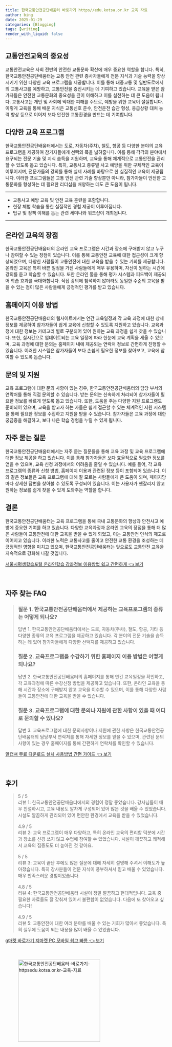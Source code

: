 ```yaml
---
title: 한국교통안전공단배움터 바로가기 https//edu.kotsa.or.kr 교육 자료
author: bing
date: 2025-01-29
categories: [Blogging]
tags: [writing]
render_with_liquid: false
---
```



<h2 id='교통안전교육의 중요성'>교통안전교육의 중요성</h2>

<p>교통안전교육은 사회 전반의 안전한 교통문화 확산에 매우 중요한 역할을 합니다. 특히, 한국교통안전공단배움터는 교통 안전 관련 종사자들에게 전문 지식과 기술 능력을 향상시키기 위한 다양한 교육 프로그램을 제공합니다. 이를 통해 대중교통 및 일반도로에서의 교통사고를 예방하고, 교통안전을 증진시키는 데 기여하고 있습니다. 교육을 받은 참가자들은 안전한 교통문화의 중요성을 깊이 이해하고 이를 실천하는 데 큰 도움이 됩니다. 교통사고는 개인 및 사회에 막대한 피해를 주므로, 예방을 위한 교육이 절실합니다. 이렇게 교육을 통해 배운 지식은 교통신호 준수, 안전운전 습관 형성, 응급상황 대처 능력 향상 등으로 이어져 보다 안전한 교통환경을 만드는 데 기여합니다.</p>

<h2 id='다양한 교육 프로그램'>다양한 교육 프로그램</h2>

<p>한국교통안전공단배움터에서는 도로, 자동차(주차), 철도, 항공 등 다양한 분야의 교육 프로그램을 제공하여 참가자들에게 선택의 폭을 넓혀줍니다. 이를 통해 각각의 분야에서 요구되는 전문 기술 및 지식 습득을 지원하며, 교육을 통해 체계적으로 교통안전을 관리할 수 있도록 돕고 있습니다. 특히, 교통사고 종류별 사고 예방을 위한 구체적인 교육이 이루어지며, 전문가들의 강의를 통해 실제 사례를 바탕으로 한 실질적인 교육이 제공됩니다. 이러한 프로그램들은 교통 안전 관련 기술 향상뿐만 아니라, 참가자들이 안전한 교통문화를 형성하는 데 필요한 리더십을 배양하는 데도 큰 도움이 됩니다.</p>

<hr />

<ul>
    <li>교통사고 예방 교육 및 안전 교육 훈련을 포함합니다.</li>
    <li>현장 체험 학습을 통한 실질적인 경험 제공이 이루어집니다.</li>
    <li>법규 및 정책 이해를 돕는 관련 세미나와 워크샵이 개최됩니다.</li>
</ul>

<hr />

<h2 id='온라인 교육의 장점'>온라인 교육의 장점</h2>

<p>한국교통안전공단배움터의 온라인 교육 프로그램은 시간과 장소에 구애받지 않고 누구나 참여할 수 있는 장점이 있습니다. 이를 통해 교통안전 교육에 대한 접근성이 크게 향상되었으며, 다양한 사람들이 교통안전에 대한 교육을 받을 수 있는 기회를 제공합니다. 온라인 교육은 특히 바쁜 일정을 가진 사람들에게 매우 유용하며, 자신이 원하는 시간에 강의를 듣고 학습할 수 있습니다. 또한 온라인 툴을 통해 평가 시스템과 피드백이 제공되어 학습 효과를 극대화합니다. 직접 강의에 참석하지 않더라도 동일한 수준의 교육을 받을 수 있는 점이 많은 사람들에게 긍정적인 평가를 받고 있습니다.</p>

<h2 id='홈페이지 이용 방법'>홈페이지 이용 방법</h2>

<p>한국교통안전공단배움터의 웹사이트에서는 연간 교육일정과 각 교육 과정에 대한 상세 정보를 제공하여 참가자들이 쉽게 교육에 신청할 수 있도록 지원하고 있습니다. 교육과정에 대한 정보는 카테고리 별로 구분되어 있어 원하는 교육 과정을 쉽게 찾을 수 있습니다. 또한, 실시간으로 업데이트되는 교육 일정에 따라 한눈에 교육 계획을 세울 수 있으며, 교육 과정에 대한 문의는 홈페이지 내에 제공되는 연락처 정보로 간편하게 진행할 수 있습니다. 이러한 시스템은 참가자들이 보다 손쉽게 필요한 정보를 찾아보고, 교육에 참여할 수 있도록 돕습니다.</p>

<h2 id='문의 및 지원'>문의 및 지원</h2>

<p>교육 프로그램에 대한 문의 사항이 있는 경우, 한국교통안전공단배움터의 담당 부서의 연락처를 통해 직접 문의할 수 있습니다. 받는 문의는 신속하게 처리되어 참가자들이 필요한 정보를 빠르게 얻도록 돕고 있습니다. 또한, 도움을 주는 다양한 지원 프로그램도 준비되어 있으며, 교육을 받고자 하는 자들은 쉽게 접근할 수 있는 체계적인 지원 시스템을 통해 필요한 정보를 수집하고 지원을 받을 수 있습니다. 참가자들은 교육 과정에 대한 궁금증을 해결하고, 보다 나은 학습 경험을 누릴 수 있게 됩니다.</p>

<h2 id='자주 묻는 질문'>자주 묻는 질문</h2>

<p>한국교통안전공단배움터에서는 자주 묻는 질문들을 통해 교육 과정 및 교육 프로그램에 대한 정보 제공을 하고 있습니다. 이를 통해 참가자들은 보다 효율적으로 필요한 정보를 얻을 수 있으며, 교육 신청 과정에서의 어려움을 줄일 수 있습니다. 예를 들어, 각 교육 프로그램의 종류와 신청 방법, 홈페이지 이용과 관련된 정보 등이 포함되어 있습니다. 이와 같은 정보들은 교육 프로그램에 대해 잘 모르는 사람들에게 큰 도움이 되며, 페이지당마다 상세한 답변을 찾아볼 수 있도록 구성되어 있습니다. 이는 사용자가 헷갈리지 않고 원하는 정보를 쉽게 찾을 수 있게 도와주는 역할을 합니다.</p>

<h2 id='결론'>결론</h2>

<p>한국교통안전공단배움터는 교육 프로그램을 통해 국내 교통문화의 향상과 안전사고 예방에 중요한 기여를 하고 있습니다. 다양한 교육과정과 온라인 교육의 장점을 통해 더 많은 사람들이 교통안전에 대한 교육을 받을 수 있게 되었고, 이는 교통안전 인식의 제고로 이어지고 있습니다. 이러한 노력은 교통사고를 줄이고 안전한 교통 환경을 조성하는 데 긍정적인 영향을 미치고 있으며, 한국교통안전공단배움터는 앞으로도 교통안전 교육을 지속적으로 강화해 나갈 것입니다.</p>


<p><a class="click-button" title="서울시평생학습포털 온라인학습 강좌정보 이용방법 쉽고 간편하게" href="https://greenforu.github.io/posts/%EC%84%9C%EC%9A%B8%EC%8B%9C%ED%8F%89%EC%83%9D%ED%95%99%EC%8A%B5%ED%8F%AC%ED%84%B8-%EC%98%A8%EB%9D%BC%EC%9D%B8%ED%95%99%EC%8A%B5-%EA%B0%95%EC%A2%8C%EC%A0%95%EB%B3%B4-%EC%9D%B4%EC%9A%A9%EB%B0%A9%EB%B2%95-%EC%89%BD%EA%B3%A0-%EA%B0%84%ED%8E%B8%ED%95%98%EA%B2%8C/" rel="dofollow">서울시평생학습포털 온라인학습 강좌정보 이용방법 쉽고 간편하게 👈 보기</a></p><br>
<h2 id='자주_찾는_FAQ'>자주 찾는 FAQ</h2>
<div itemscope="" itemtype="https://schema.org/FAQPage"> 
<blockquote> 
<div itemscope="" itemprop="mainEntity" itemtype="https://schema.org/Question"> 
<h3 itemprop="name">질문 1. 한국교통안전공단배움터에서 제공하는 교육프로그램의 종류는 어떻게 되나요?</h3> 
<div itemscope="" itemprop="acceptedAnswer" itemtype="https://schema.org/Answer"> 
<span itemprop="text"> 
<p>답변 1. 한국교통안전공단배움터에서는 도로, 자동차(주차), 철도, 항공, 기타 등 다양한 종류의 교육 프로그램을 제공하고 있습니다. 각 분야의 전문 기술을 습득하는 데 있어 참가자들에게 다양한 선택지를 제공하고 있습니다.</p> 
</span> 
</div> 
</div> 
<div itemscope="" itemprop="mainEntity" itemtype="https://schema.org/Question"> 
<h3 itemprop="name">질문 2. 교육프로그램을 수강하기 위한 홈페이지 이용 방법은 어떻게 되나요?</h3> 
<div itemscope="" itemprop="acceptedAnswer" itemtype="https://schema.org/Answer"> 
<span itemprop="text"> 
<p>답변 2. 한국교통안전공단배움터의 홈페이지를 통해 연간 교육일정을 확인하고, 각 교육과정에 따른 수강신청 방법을 제공하고 있습니다. 또한, 온라인 교육을 통해 시간과 장소에 구애받지 않고 교육을 이수할 수 있으며, 이를 통해 다양한 사람들이 교통안전에 대한 교육을 받을 수 있습니다.</p> 
</span> 
</div> 
</div> 
<div itemscope="" itemprop="mainEntity" itemtype="https://schema.org/Question"> 
<h3 itemprop="name">질문 3. 교육프로그램에 대한 문의나 지원에 관한 사항이 있을 때 어디로 문의할 수 있나요?</h3> 
<div itemscope="" itemprop="acceptedAnswer" itemtype="https://schema.org/Answer"> 
<span itemprop="text"> 
<p>답변 3. 교육프로그램에 대한 문의사항이나 지원에 관한 사항은 한국교통안전공단배움터의 담당부서 연락처를 통해 자세한 정보를 얻을 수 있으며, 관련된 문의사항이 있는 경우 홈페이지를 통해 간편하게 연락처를 확인할 수 있습니다.</p> 
</span> 
</div> 
</div> 
</blockquote> 
</div>
<p><a class="click-button" title="알캡쳐 무료 다운로드 설치 사용방법 간편 가이드" href="https://greenforu.github.io/posts/%EC%95%8C%EC%BA%A1%EC%B3%90-%EB%AC%B4%EB%A3%8C-%EB%8B%A4%EC%9A%B4%EB%A1%9C%EB%93%9C-%EC%84%A4%EC%B9%98-%EC%82%AC%EC%9A%A9%EB%B0%A9%EB%B2%95-%EA%B0%84%ED%8E%B8-%EA%B0%80%EC%9D%B4%EB%93%9C/" rel="dofollow">알캡쳐 무료 다운로드 설치 사용방법 간편 가이드 👈 보기</a></p><br>
<h2 id='후기'>후기</h2>
<div itemscope itemtype="https://schema.org/Product">
  <blockquote>
  <div itemprop="review" itemscope itemtype="https://schema.org/Review">
      <div itemprop="reviewRating" itemscope itemtype="https://schema.org/Rating"> <span itemprop="ratingValue">5</span> / <span itemprop="bestRating">5</span> </div>
      <span itemprop="reviewBody">리뷰 1: 한국교통안전공단배움터에서의 경험이 정말 좋았습니다. 강사님들이 매우 친절하시고, 교육 내용도 알차게 구성되어 있어 많은 것을 배울 수 있었습니다. 시설도 깔끔하게 관리되어 있어 편안한 환경에서 교육을 받을 수 있었습니다.</span>
  </div>
  <br>
  <div itemprop="review" itemscope itemtype="https://schema.org/Review">
      <div itemprop="reviewRating" itemscope itemtype="https://schema.org/Rating"> <span itemprop="ratingValue">4.9</span> / <span itemprop="bestRating">5</span> </div>
      <span itemprop="reviewBody">리뷰 2: 교육 프로그램이 매우 다양하고, 특히 온라인 교육의 편리함 덕분에 시간과 장소를 신경 쓰지 않고 수업에 참여할 수 있었습니다. 시설이 깨끗하고 쾌적해서 교육의 집중도도 더 높아진 것 같아요.</span>
  </div>
  <br>
  <div itemprop="review" itemscope itemtype="https://schema.org/Review">
      <div itemprop="reviewRating" itemscope itemtype="https://schema.org/Rating"> <span itemprop="ratingValue">5</span> / <span itemprop="bestRating">5</span> </div>
      <span itemprop="reviewBody">리뷰 3: 교육이 끝난 후에도 많은 질문에 대해 자세히 설명해 주셔서 이해도가 높아졌습니다. 특히 강사분들이 전문 지식이 풍부하셔서 믿고 배울 수 있었습니다. 매우 만족스러운 경험이었습니다.</span>
  </div>
  <br>
  <div itemprop="review" itemscope itemtype="https://schema.org/Review">
      <div itemprop="reviewRating" itemscope itemtype="https://schema.org/Rating"> <span itemprop="ratingValue">4.8</span> / <span itemprop="bestRating">5</span> </div>
      <span itemprop="reviewBody">리뷰 4: 한국교통안전공단배움터 시설이 정말 깔끔하고 현대적입니다. 교육 중 필요한 자료들도 잘 갖춰져 있어서 불편함이 없었습니다. 다음에 또 찾아오고 싶습니다!</span>
  </div>
  <br>
  <div itemprop="review" itemscope itemtype="https://schema.org/Review">
      <div itemprop="reviewRating" itemscope itemtype="https://schema.org/Rating"> <span itemprop="ratingValue">4.9</span> / <span itemprop="bestRating">5</span> </div>
      <span itemprop="reviewBody">리뷰 5: 교통안전에 대한 여러 분야를 배울 수 있는 기회가 많아서 좋았습니다. 특히 실무에 도움이 되는 내용을 많이 배울 수 있었습니다.</span>
  </div>
  </blockquote>
</div>
<p><a class="click-button" title="g마켓 바로가기 지마켓 PC 모바일 쉽고 빠름" href="https://greenforu.github.io/posts/g%EB%A7%88%EC%BC%93-%EB%B0%94%EB%A1%9C%EA%B0%80%EA%B8%B0-%EC%A7%80%EB%A7%88%EC%BC%93-PC-%EB%AA%A8%EB%B0%94%EC%9D%BC-%EC%89%BD%EA%B3%A0-%EB%B9%A0%EB%A6%84/" rel="dofollow">g마켓 바로가기 지마켓 PC 모바일 쉽고 빠름 👈 보기</a></p><br>
<figure class="image"><img src="https://greenforu.github.io/assets/img/thumbnail/한국교통안전공단배움터-바로가기-httpsedu.kotsa.or.kr-교육-자료.webp" alt="한국교통안전공단배움터-바로가기-httpsedu.kotsa.or.kr-교육-자료" width="256" height="256"></figure>